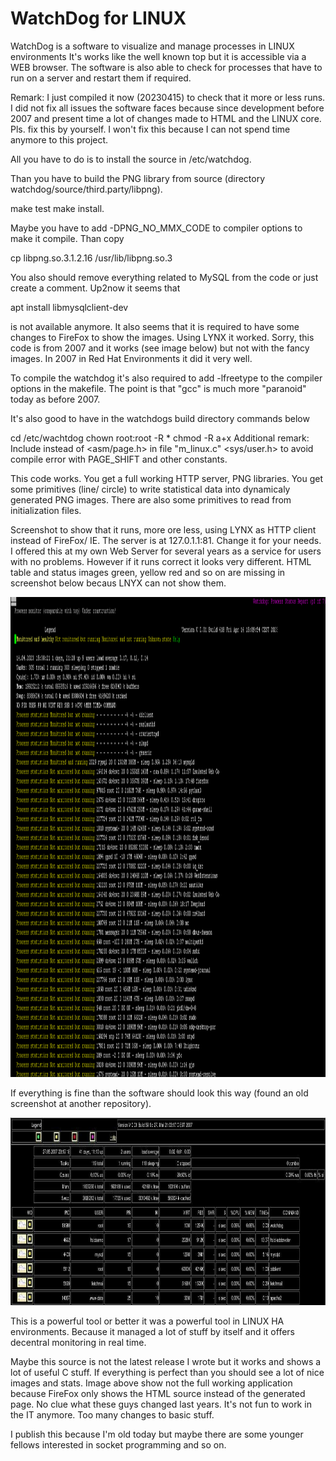 # WatchDog for LINUX
WatchDog is a software to visualize and manage processes in LINUX environments
It's works like the well known top but it is accessible via a WEB browser. The software is also able to check for processes that have to run on a server
and restart them if required.


Remark:
I just compiled it now (20230415) to check that it more or less runs. I did not fix all issues the software faces because since development before 2007 and present time a lot of changes made to HTML and the LINUX core. Pls. fix this by yourself. I won't fix this because I can not spend time anymore to this project. 

All you have to do is to install the source in /etc/watchdog.

Than you have to build the PNG library from source (directory watchdog/source/third.party/libpng).

make test
make install.

Maybe you have to add -DPNG_NO_MMX_CODE to compiler options to make it compile.
Than copy  

cp libpng.so.3.1.2.16  /usr/lib/libpng.so.3

You also should remove everything related to MySQL from the code or just create a comment. Up2now it seems that 

apt install libmysqlclient-dev

is not available anymore. It also seems that it is required to have some changes to FireFox to show the images. Using LYNX it worked. Sorry, this code is from 2007 and it works (see image below) but not with the fancy images. In 2007 in Red Hat Environments it did it very well.

To compile the watchdog it's also required to add -lfreetype to the compiler options in the makefile. The point is that "gcc" is much more "paranoid" today as before 2007.


It's also good to have in the watchdogs build directory commands below

cd /etc/wachtdog
chown root:root -R *
chmod -R a+x
Additional remark: Include instead of <asm/page.h> in file "m_linux.c" <sys/user.h> to avoid compile error with PAGE_SHIFT and other constants.



This code works. You get a full working HTTP server, PNG libraries. You get some primitives (line/ circle) to write statistical data into dynamicaly generated PNG images. There are also some primitives to read from initialization files.

Screenshot to show that it runs, more ore less, using LYNX as HTTP client instead of FireFox/ IE.
The server is at 127.0.1.1:81. Change it for your needs. I offered this at my own Web Server for several years as a service for users with no problems. However if it runs correct it looks very different. HTML table and status images green, yellow red and so on are missing in screenshot below becaus LNYX can not show them.


<img src="https://github.com/GeraldR63/WatchDog/blob/main/screenshot.png" width="1024" height="768">

If everything is fine than the software should look this way (found an old screenshot at another repository).

<img src="https://github.com/GeraldR63/WatchDog/blob/main/full%20working.jpg" width="1024" height="300">

This is a powerful tool or better it was a powerful tool in LINUX HA environments. Because it managed a lot of stuff by itself and it offers decentral monitoring in real time.

Maybe this source is not the latest release I wrote but it works and shows a lot of useful C stuff.
If everything is perfect than you should see a lot of nice images and stats. Image above show not the full working application because FireFox only shows the HTML source instead of the generated page. No clue what these guys changed last years. It's not fun to work in the IT anymore. Too many changes to basic stuff.

I publish this because I'm old today but maybe there are some younger fellows interested in socket programming and so on.
